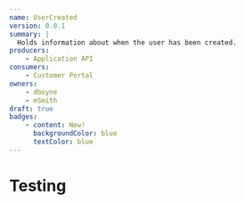 ```yaml
---
name: UserCreated
version: 0.0.1
summary: |
  Holds information about when the user has been created.
producers:
    - Application API
consumers:
    - Customer Portal
owners:
    - dboyne
    - mSmith
draft: true
badges:
    - content: New!
      backgroundColor: blue
      textColor: blue    
---
```


# Testing